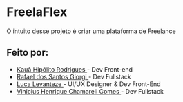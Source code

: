 # FreelaFlex
O intuito desse projeto é criar uma plataforma de Freelance

## Feito por:

* <a href="https://github.com/unknowuser6969"> Kauâ Hipólito Rodrigues </a> - Dev Front-end
* <a href="https://github.com/vidacalura"> Rafael dos Santos Giorgi </a> - Dev Fullstack
* <a href="https://github.com/TulioTheGreat"> Luca Levanteze </a> - UI/UX Designer & Dev Front-End
* <a href="https://github.com/TulioTheGreat"> Vinicius Henrique Chamareli Gomes </a> - Dev Fullstack
